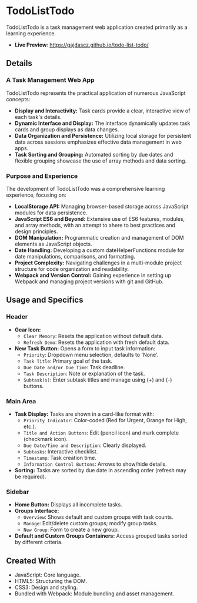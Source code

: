 # TodoListTodo

TodoListTodo is a task management web application created primarily as a learning experience.

- **Live Preview**: https://gajdascz.github.io/todo-list-todo/

## Details

### A Task Management Web App

TodoListTodo represents the practical application of numerous JavaScript concepts:

- **Display and Interactivity:** Task cards provide a clear, interactive view of each task's details.
- **Dynamic Interface and Display:** The interface dynamically updates task cards and group displays as data changes.
- **Data Organization and Persistence:** Utilizing local storage for persistent data across sessions emphasizes effective data management in web apps.
- **Task Sorting and Grouping:** Automated sorting by due dates and flexible grouping showcase the use of array methods and data sorting.

### Purpose and Experience

The development of TodoListTodo was a comprehensive learning experience, focusing on:

- **LocalStorage API:** Managing browser-based storage across JavaScript modules for data persistence.
- **JavaScript ES6 and Beyond:** Extensive use of ES6 features, modules, and array methods, with an attempt to ahere to best practices and design principles.
- **DOM Manipulation:** Programmatic creation and management of DOM elements as JavaScript objects.
- **Date Handling:** Developing a custom dateHelperFunctions module for date manipulations, comparisons, and formatting.
- **Project Complexity:** Navigating challenges in a multi-module project structure for code organization and readability.
- **Webpack and Version Control:** Gaining experience in setting up Webpack and managing project versions with git and GitHub.

## Usage and Specifics

### Header

- **Gear Icon:**
  - `Clear Memory`: Resets the application without default data.
  - `Refresh Demo`: Resets the application with fresh default data.
- **New Task Button:** Opens a form to input task information:
  - `Priority`: Dropdown menu selection, defaults to 'None'.
  - `Task Title`: Primary goal of the task.
  - `Due Date and/or Due Time`: Task deadline.
  - `Task Description`: Note or explanation of the task.
  - `Subtask(s)`: Enter subtask titles and manage using (+) and (-) buttons.

### Main Area

- **Task Display:** Tasks are shown in a card-like format with:
  - `Priority Indicator`: Color-coded (Red for Urgent, Orange for High, etc.).
  - `Title and Action Buttons`: Edit (pencil icon) and mark complete (checkmark icon).
  - `Due Date/Time and Description`: Clearly displayed.
  - `Subtasks`: Interactive checklist.
  - `Timestamp`: Task creation time.
  - `Information Control Buttons`: Arrows to show/hide details.
- **Sorting:** Tasks are sorted by due date in ascending order (refresh may be required).

### Sidebar

- **Home Button:** Displays all incomplete tasks.
- **Groups Interface:**
  - `Overview`: Shows default and custom groups with task counts.
  - `Manage`: Edit/delete custom groups; modify group tasks.
  - `New Group`: Form to create a new group.
- **Default and Custom Groups Containers:** Access grouped tasks sorted by different criteria.

## Created With

- JavaScript: Core language.
- HTML5: Structuring the DOM.
- CSS3: Design and styling.
- Bundled with Webpack: Module bundling and asset management.

